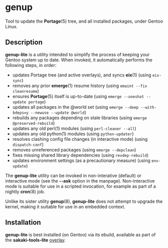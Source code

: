 # genup
Tool to update the **Portage**(5) tree, and all installed packages, under Gentoo Linux.

## Description
**genup-lite** is  a  utility  intended  to  simplify the process of keeping your Gentoo system up to date.  When invoked, it automatically performs the following steps, in order:
* updates Portage tree (and active overlays), and syncs **eix**(1)
(using `eix-sync`)
* removes any prior **emerge**(1) resume history
(using `emaint --fix cleanresume`)
* ensures **Portage**(5) itself is up-to-date
(using `emerge --oneshot --update portage`)
* updates all packages in the @world set
(using `emerge --deep --with-bdeps=y --newuse --update @world`)
* rebuilds any packages depending on stale libraries
(using `emerge @preserved-rebuild`)
* updates any old perl(1) modules
(using `perl-cleaner --all`)
* updates any old python(1) modules
(using `python-updater`)
* resolves clashing config file changes (in interactive mode)
(using `dispatch-conf`)
* removes unreferenced packages
(using `emerge --depclean`)
* fixes missing shared library dependencies
(using `revdep-rebuild`)
* updates environment settings (as a precautionary measure)
(using `env-update`)

The **genup-lite** utility can be invoked in non-interative (default) or interactive mode (see the  **--ask**  option in the manpage).   Non-interactive  mode  is  suitable  for use in a scripted invocation, for example as part of a nightly **cron**(8) job.

Unlike its sister utility **genup**(8), **genup-lite** does not attempt to upgrade the kernel, making it suitable for use in an embedded context.

## Installation

**genup-lite** is best installed (on Gentoo) via its ebuild, available as part of the **sakaki-tools-lite** [overlay](https://github.com/sakaki-/sakaki-tools-lite).
